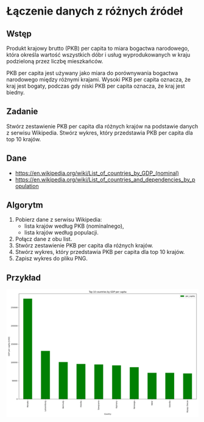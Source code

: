 # Łączenie danych z różnych źródeł

## Wstęp

Produkt krajowy brutto (PKB) per capita to miara bogactwa narodowego,
która określa wartość wszystkich dóbr i usług wyprodukowanych w kraju
podzieloną przez liczbę mieszkańców.

PKB per capita jest używany jako miara do porównywania bogactwa narodowego
między różnymi krajami. Wysoki PKB per capita oznacza, że kraj jest bogaty,
podczas gdy niski PKB per capita oznacza, że kraj jest biedny.

## Zadanie

Stwórz zestawienie PKB per capita dla różnych krajów na podstawie danych
z serwisu Wikipedia. Stwórz wykres, który przedstawia PKB per capita dla
top 10 krajów.

## Dane

* https://en.wikipedia.org/wiki/List_of_countries_by_GDP_(nominal)
* https://en.wikipedia.org/wiki/List_of_countries_and_dependencies_by_population

## Algorytm

1. Pobierz dane z serwisu Wikipedia:
   * lista krajów według PKB (nominalnego),
   * lista krajów według populacji.
2. Połącz dane z obu list.
3. Stwórz zestawienie PKB per capita dla różnych krajów.
4. Stwórz wykres, który przedstawia PKB per capita dla top 10 krajów.
5. Zapisz wykres do pliku PNG.

## Przykład

![GDP per Capita](example.png)
